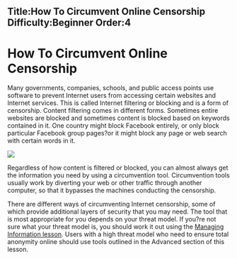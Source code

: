 Title:How To Circumvent Online Censorship
Difficulty:Beginner
Order:4
---
<h1>How To Circumvent Online Censorship</h1><p>Many governments, companies, schools, and public access points use software to prevent Internet users from accessing certain websites and Internet services. This is called Internet filtering or blocking and is a form of censorship. Content filtering comes in different forms. Sometimes entire websites are blocked and sometimes content is blocked based on keywords contained in it. One country might block Facebook entirely, or only block particular Facebook group pages?or it might block any page or web search with certain words in it.</p><img src="internetb1.png"><p>Regardless of how content is filtered or blocked, you can almost always get the information you need by using a circumvention tool. Circumvention tools usually work by diverting your web or other traffic through another computer, so that it bypasses the machines conducting the censorship. </p><p>There are different ways of circumventing Internet censorship, some of which provide additional layers of security that you may need. The tool that is most appropriate for you depends on your threat model. If you?re not sure what your threat model is, you should work it out using the <a href="umbrella://lesson/managing-information">Managing Information lesson</a>. Users with a high threat model who need to ensure total anonymity online should use tools outlined in the Advanced section of this lesson. </p>